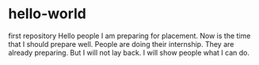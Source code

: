 # hello-world
first repository
Hello people I am preparing for placement. Now is the time that I should prepare well. People are doing their internship. They are already preparing. But I will not lay back. I will show people what I can do.
